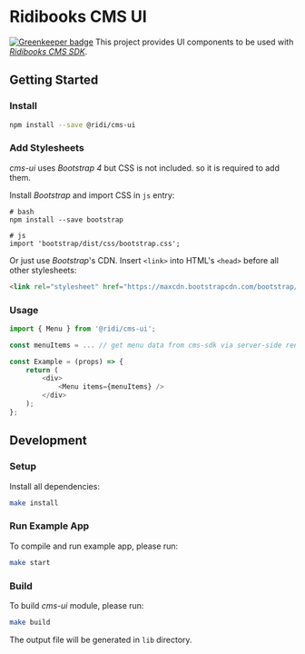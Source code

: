 # Ridibooks CMS UI

[![Greenkeeper badge](https://badges.greenkeeper.io/ridi/cms-ui.svg)](https://greenkeeper.io/)
This project provides UI components to be used with [*Ridibooks CMS SDK*](https://github.com/ridi/cms-sdk).

## Getting Started

### Install
```bash
npm install --save @ridi/cms-ui
```

### Add Stylesheets
*cms-ui* uses *Bootstrap 4* but  CSS is not included. so it is required to add them.

Install *Bootstrap* and import CSS in `js` entry:
```
# bash
npm install --save bootstrap

# js
import 'bootstrap/dist/css/bootstrap.css';
```

Or just use *Bootstrap*'s CDN.
Insert `<link>` into HTML's `<head>` before all other stylesheets:
```html
<link rel="stylesheet" href="https://maxcdn.bootstrapcdn.com/bootstrap/4.0.0/css/bootstrap.min.css" integrity="sha384-Gn5384xqQ1aoWXA+058RXPxPg6fy4IWvTNh0E263XmFcJlSAwiGgFAW/dAiS6JXm" crossorigin="anonymous">
```

### Usage
```js
import { Menu } from '@ridi/cms-ui';

const menuItems = ... // get menu data from cms-sdk via server-side rendering or custom API

const Example = (props) => {
	return (
		<div>
			<Menu items={menuItems} />
		</div>
	);
};
```

## Development

### Setup
Install all dependencies:
```bash
make install
```

### Run Example App
To compile and run example app, please run:
```bash
make start
```

### Build
To build *cms-ui* module, please run:
```bash
make build
```
The output file will be generated in `lib` directory.

